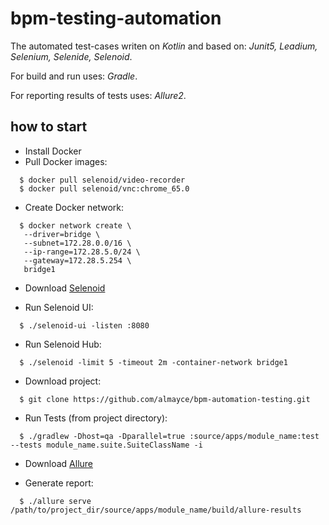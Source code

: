 # bpm-testing-automation

The automated test-cases writen on *Kotlin* and based on: *Junit5, Leadium, Selenium, Selenide, Selenoid*.

For build and run uses: *Gradle*.

For reporting results of tests uses: *Allure2*.

## how to start
- Install Docker
- Pull Docker images:
```
  $ docker pull selenoid/video-recorder
  $ docker pull selenoid/vnc:chrome_65.0
```
- Create Docker network:
```
  $ docker network create \
   --driver=bridge \
   --subnet=172.28.0.0/16 \
   --ip-range=172.28.5.0/24 \
   --gateway=172.28.5.254 \
   bridge1
 ```
- Download [Selenoid](https://github.com/aerokube/selenoid/releases)

- Run Selenoid UI:
```
  $ ./selenoid-ui -listen :8080
```
- Run Selenoid Hub:
```
  $ ./selenoid -limit 5 -timeout 2m -container-network bridge1
```
- Download project:
```
  $ git clone https://github.com/almayce/bpm-automation-testing.git
```
- Run Tests (from project directory):
```
  $ ./gradlew -Dhost=qa -Dparallel=true :source/apps/module_name:test --tests module_name.suite.SuiteClassName -i
```
- Download [Allure](https://github.com/allure-framework/allure2/releases)

- Generate report:
```
  $ ./allure serve /path/to/project_dir/source/apps/module_name/build/allure-results
```

